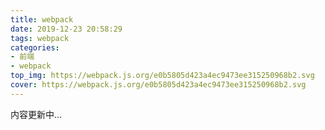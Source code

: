 ```yaml
---
title: webpack
date: 2019-12-23 20:58:29
tags: webpack
categories: 
- 前端
- webpack
top_img: https://webpack.js.org/e0b5805d423a4ec9473ee315250968b2.svg
cover: https://webpack.js.org/e0b5805d423a4ec9473ee315250968b2.svg
---
```



内容更新中...
